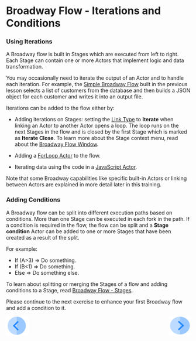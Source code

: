 # Broadway Flow - Iterations and Conditions

### Using Iterations

A Broadway flow is built in Stages which are executed from left to right. Each Stage can contain one or more Actors that implement logic and data transformation. 

You may occasionally need to iterate the output of an Actor and to handle each iteration. For example, the [Simple Broadway Flow](05_create_broadway_flow.md#example---building-a-simple-broadway-flow) built in the previous lesson selects a list of customers from the database and then builds a JSON object for each customer and writes it into an output file.

Iterations can be added to the flow either by:

- Adding iterations on Stages: setting the [Link Type](/articles/19_Broadway/07_broadway_flow_linking_actors.md#link-object-properties)  to **Iterate** when linking an Actor to another Actor opens a loop. The loop runs on the next Stages in the flow and is closed by the first Stage which is marked as **Iterate Close**. To learn more about the Stage context menu, read about the [Broadway Flow Window](/articles/19_Broadway/18_broadway_flow_window.md).

- Adding a [ForLoop Actor](/articles/19_Broadway/21_iterations.md#forloop-actor) to the flow.

- Iterating data using the code in a [JavaScript Actor](/articles/19_Broadway/actors/01_javascript_actor.md).

Note that some Broadway capabilities like specific built-in Actors or linking between Actors are explained in more detail later in this training.

### Adding Conditions

A Broadway flow can be split into different execution paths based on conditions. More than one Stage can be executed in each fork in the path. If a condition is required in the flow, the flow can be split and a **Stage condition** Actor can be added to one or more Stages that have been created as a result of the split. 

  For example:

  - If (A>3) => Do something.
  - If (B<1) => Do something.
  - Else => Do something else.

To learn about splitting or merging the Stages of a flow and adding conditions to a Stage, read [Broadway Flow - Stages](/articles/19_Broadway/19_broadway_flow_stages.md). 

  Please continue to the next exercise to enhance your first Broadway flow and add a condition to it. 

  [![Previous](/articles/images/Previous.png)](05_create_broadway_flow.md)[<img align="right" width="60" height="54" src="/articles/images/Next.png">](07_broadway_flow_add_condition_execise.md)

